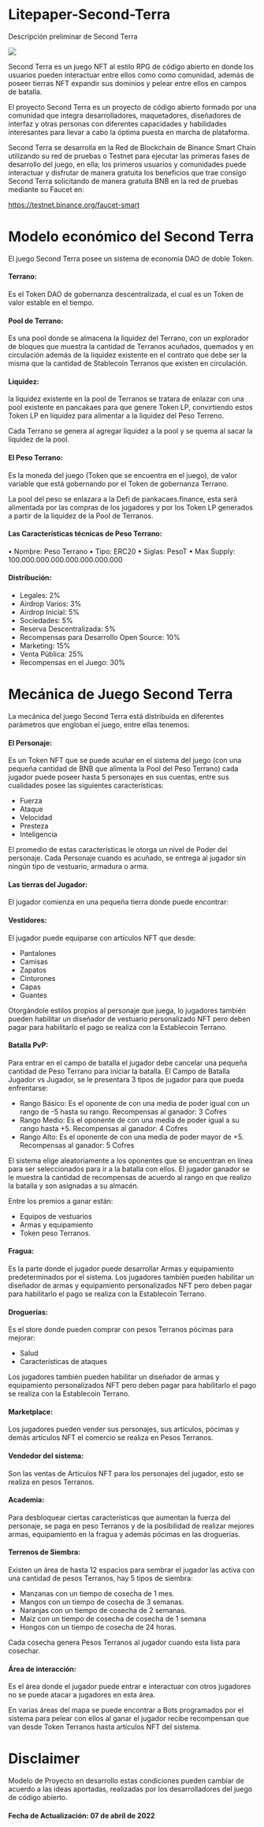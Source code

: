 # Litepaper-Second-Terra
Descripción preliminar de Second Terra

![](https://pandao.github.io/editor.md/images/logos/editormd-logo-180x180.png)

Second Terra es un juego NFT al estilo RPG de código abierto en donde los usuarios pueden interactuar entre ellos como como comunidad, además de poseer tierras NFT expandir sus dominios y pelear entre ellos en campos de batalla.

El proyecto Second Terra es un proyecto de código abierto formado por una comunidad que integra desarrolladores, maquetadores, diseñadores de interfaz y otras personas con diferentes capacidades y habilidades interesantes para llevar a cabo la óptima puesta en marcha de plataforma.

Second Terra se desarrolla en la Red de Blockchain de Binance Smart Chain utilizando su red de pruebas o Testnet para ejecutar las primeras fases de desarrollo del juego, en ella; los primeros usuarios y comunidades puede interactuar y disfrutar de manera gratuita los beneficios que trae consigo Second Terra solicitando de manera gratuita BNB en la red de pruebas mediante su Faucet en:

https://testnet.binance.org/faucet-smart

# Modelo económico del Second Terra

El juego Second Terra posee un sistema de economía DAO de doble Token.

#### Terrano: 
Es el Token DAO de gobernanza descentralizada, el cual es un Token de valor estable en el tiempo.

#### Pool de Terrano:
Es una pool donde se almacena la liquidez del Terrano, con un explorador de bloques que muestra la cantidad de Terranos acuñados, quemados y en circulación además de la liquidez existente en el contrato que debe ser la misma que la cantidad de Stablecoin Terranos que existen en circulación.

#### Liquidez:
la liquidez existente en la pool de Terranos se tratara de enlazar con una pool existente en pancakaes para que genere Token LP, convirtiendo estos Token LP en liquidez para alimentar a la liquidez del Peso Terreno.

Cada Terrano se genera al agregar liquidez a la pool y se quema al sacar la liquidez de la pool.

#### El Peso Terrano:
Es la moneda del juego (Token que se encuentra en el juego), de valor variable que está gobernando por el Token de gobernanza Terrano.

La pool del peso se enlazara a la Defi de pankacaes.finance, esta será alimentada por las compras de los jugadores y por los Token LP generados a partir de la liquidez de la Pool de Terranos.

#### Las Características técnicas de Peso Terrano:
•	Nombre: Peso Terrano
•	Tipo: ERC20
•	Siglas: PesoT
•	Max Supply: 100.000.000.000.000.000.000.000

#### Distribución:
- Legales: 2%
- Airdrop Varios: 3%
- Airdrop Inicial: 5%
- Sociedades: 5%
- Reserva Descentralizada: 5%
- Recompensas para Desarrollo Open Source: 10%
- Marketing: 15%
- Venta Pública: 25%
- Recompensas en el Juego: 30%

# Mecánica de Juego Second Terra
La mecánica del juego Second Terra está distribuida en diferentes parámetros que engloban el juego, entre ellas tenemos:

#### El Personaje:
Es un Token NFT que se puede acuñar en el sistema del juego (con una pequeña cantidad de BNB que alimenta la Pool del Peso Terrano) cada jugador puede poseer hasta 5 personajes en sus cuentas, entre sus cualidades posee las siguientes características:
- Fuerza
- Ataque
-	Velocidad
-	Presteza
-	Inteligencia 

El promedio de estas características le otorga un nivel de Poder del personaje.
Cada  Personaje cuando es acuñado, se entrega al jugador sin ningún tipo de vestuario, armadura o arma.

#### Las tierras del Jugador:
El jugador comienza en una pequeña tierra donde puede encontrar:

#### Vestidores:
El jugador puede equiparse con artículos NFT que desde:
-	Pantalones 
-	Camisas
-	Zapatos
-	Cinturones
-	Capas
-	Guantes

Otorgándole estilos propios al personaje que juega, lo jugadores también pueden habilitar un diseñador de vestuario personalizado NFT pero deben pagar para habilitarlo el pago se realiza con la Establecoin Terrano. 

#### Batalla PvP:
Para entrar en el campo de batalla el jugador debe cancelar una pequeña cantidad de Peso Terrano para iniciar la batalla. El Campo de Batalla Jugador vs Jugador, se le presentara 3 tipos de jugador para que pueda enfrentarse:

-	Rango Básico: Es el oponente de con una media de poder igual con un rango de -5 hasta su rango. Recompensas al ganador: 3 Cofres 
-	Rango Medio: Es el oponente de con una media de poder igual a su rango hasta +5. Recompensas al ganador: 4 Cofres 
-	Rango Alto: Es el oponente de con una media de poder mayor de +5. Recompensas al ganador: 5 Cofres 

El sistema elige aleatoriamente a los oponentes que se encuentran en línea para ser seleccionados para ir a la batalla con ellos.
El jugador ganador se le muestra la cantidad de recompensas de acuerdo al rango en que realizo la batalla y son asignadas a su almacén. 

Entre los premios a ganar están:
-	Equipos de vestuarios
-	Armas y equipamiento
-	Token peso Terranos.

#### Fragua:
Es la parte donde el jugador puede desarrollar Armas y equipamiento predeterminados por el sistema. Los jugadores también pueden habilitar un diseñador de armas y equipamiento personalizados NFT pero deben pagar para habilitarlo el pago se realiza con la Establecoin Terrano.

#### Droguerías:
Es el store donde pueden comprar con pesos Terranos pócimas para mejorar:
- Salud
- Características de ataques

Los jugadores también pueden habilitar un diseñador de armas y equipamiento personalizados NFT pero deben pagar para habilitarlo el pago se realiza con la Establecoin Terrano.

#### Marketplace:
Los jugadores pueden vender sus personajes, sus artículos, pócimas y demás artículos NFT el comercio se realiza en Pesos Terranos. 

#### Vendedor del sistema:
Son las ventas de Artículos NFT para los personajes del jugador, esto se realiza en pesos Terranos.
 
#### Academia:
Para desbloquear ciertas características que aumentan la fuerza del personaje, se paga en peso Terranos y de la posibilidad de realizar mejores armas, equipamiento en la fragua y además pócimas en las droguerías.

#### Terrenos de Siembra:
Existen un área de hasta 12 espacios para sembrar el jugador las activa con una cantidad de pesos Terranos, hay 5 tipos de siembra:
-	Manzanas con un tiempo de cosecha de 1 mes. 
-	Mangos con un tiempo de cosecha de 3 semanas.
-	Naranjas con un tiempo de cosecha de 2 semanas.
-	Maíz con un tiempo de cosecha de cosecha de 1 semana 
-	Hongos con un tiempo de cosecha de 24 horas. 

Cada cosecha genera Pesos Terranos al jugador cuando esta lista para cosechar. 
 
#### Área de interacción:
Es el área donde el jugador puede entrar e interactuar con otros jugadores no se puede atacar a jugadores en esta área.

En varias áreas del mapa se puede encontrar a Bots programados por el sistema para pelear con ellos al ganar el jugador recibe recompensan que van desde Token Terranos hasta artículos NFT del sistema.

# Disclaimer
Modelo de Proyecto en desarrollo estas condiciones pueden cambiar de acuerdo a las ideas aportadas, realizadas por los desarrolladores del juego de código abierto.

#### Fecha de Actualización: 07 de abril de 2022

